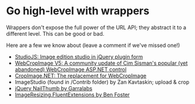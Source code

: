 # Go high-level with wrappers

Wrappers don't expose the full power of the URL API; they abstract it to a different level. This can be good or bad.

Here are a few we know about (leave a comment if we've missed one!)

* [StudioJS: Image edition studio in jQuery plugin form](https://github.com/nathanaeljones/studiojs)
* [WebCropImage V5: A community update of Cim Sisman's popular (yet abandoned) WebCropImage ASP.NET control](http://webcropimage.com)
* [CropImage.NET: The replacement for WebCropImage](http://cropimage.net)
* ImageStudio (found in /Contrib folder) by Zan Kavtaskin; upload & crop
* [jQuery NailThumb by Garralabs](http://www.garralab.com/nailthumb-serverside-demo.php)
* [ImageResizing.FluentExtensions by Ben Foster](https://github.com/benfoster/ImageResizer.FluentExtensions)
